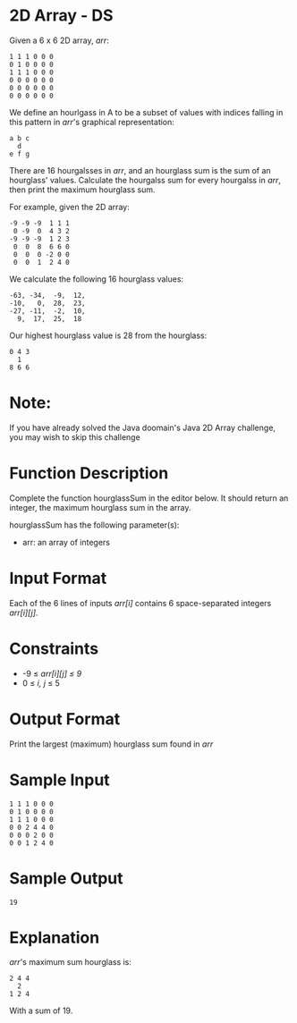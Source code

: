 # 2D Array - DS
<p>Given a 6 x 6 2D array, <em>arr</em>:</p>

~~~~
1 1 1 0 0 0
0 1 0 0 0 0
1 1 1 0 0 0
0 0 0 0 0 0
0 0 0 0 0 0
0 0 0 0 0 0
~~~~

<p>We define an hourlgass in A to be a subset of values with indices falling in this pattern in <em>arr</em>'s graphical representation:</p>

~~~~
a b c
  d  
e f g
~~~~

<p>There are 16 hourgalsses in <em>arr</em>, and an hourglass sum is the sum of an hourglass' values. Calculate the hourgalss sum for every hourgalss in <em>arr</em>, then print the maximum hourglass sum.</p>
<p>For example, given the 2D array:</p>

~~~~
-9 -9 -9  1 1 1
 0 -9  0  4 3 2
-9 -9 -9  1 2 3
 0  0  8  6 6 0
 0  0  0 -2 0 0
 0  0  1  2 4 0
~~~~

<p>We calculate the following 16 hourglass values:</p>

~~~~
-63, -34,  -9,  12,
-10,   0,  28,  23,
-27, -11,  -2,  10,
  9,  17,  25,  18
~~~~

<p>Our highest hourglass value is 28 from the hourglass:</p>

~~~~
0 4 3
  1  
8 6 6
~~~~


# Note:
If you have already solved the Java doomain's Java 2D Array challenge, you may wish to skip this challenge

# Function Description
<p>Complete the function hourglassSum in the editor below. It should return an integer, the maximum hourglass sum in the array.</p>
<p>hourglassSum has the following parameter(s):</p>
<ul>
<li>arr: an array of integers</li>
</ul>

# Input Format
<p>Each of the 6 lines of inputs <em>arr[i]</em> contains 6 space-separated integers <em>arr[i][j]</em>.</p>

# Constraints
<ul>
<li>-9 ≤ <em>arr[i][j] ≤ 9</em></li>
<li>0 ≤ <em>i, j</em> ≤ 5</li>
</ul>

# Output Format
<p>Print the largest (maximum) hourglass sum found in <em>arr</em></p>

# Sample Input
~~~~
1 1 1 0 0 0
0 1 0 0 0 0
1 1 1 0 0 0
0 0 2 4 4 0
0 0 0 2 0 0
0 0 1 2 4 0
~~~~

# Sample Output
~~~~
19
~~~~

# Explanation
<p><em>arr</em>'s maximum sum hourglass is:</p>

~~~~
2 4 4
  2  
1 2 4
~~~~

<p>With a sum of 19.
